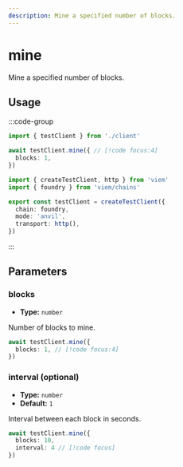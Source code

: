 ```yaml
---
description: Mine a specified number of blocks.
---
```


# mine

Mine a specified number of blocks.

## Usage

:::code-group

```ts [example.ts]
import { testClient } from './client'

await testClient.mine({ // [!code focus:4]
  blocks: 1,
})
```

```ts [client.ts]
import { createTestClient, http } from 'viem'
import { foundry } from 'viem/chains'

export const testClient = createTestClient({
  chain: foundry,
  mode: 'anvil',
  transport: http(), 
})
```

:::

## Parameters

### blocks

- **Type:** `number`

Number of blocks to mine.

```ts
await testClient.mine({
  blocks: 1, // [!code focus:4]
})
```

### interval (optional)

- **Type:** `number`
- **Default:** `1`

Interval between each block in seconds.

```ts
await testClient.mine({
  blocks: 10,
  interval: 4 // [!code focus]
})
```